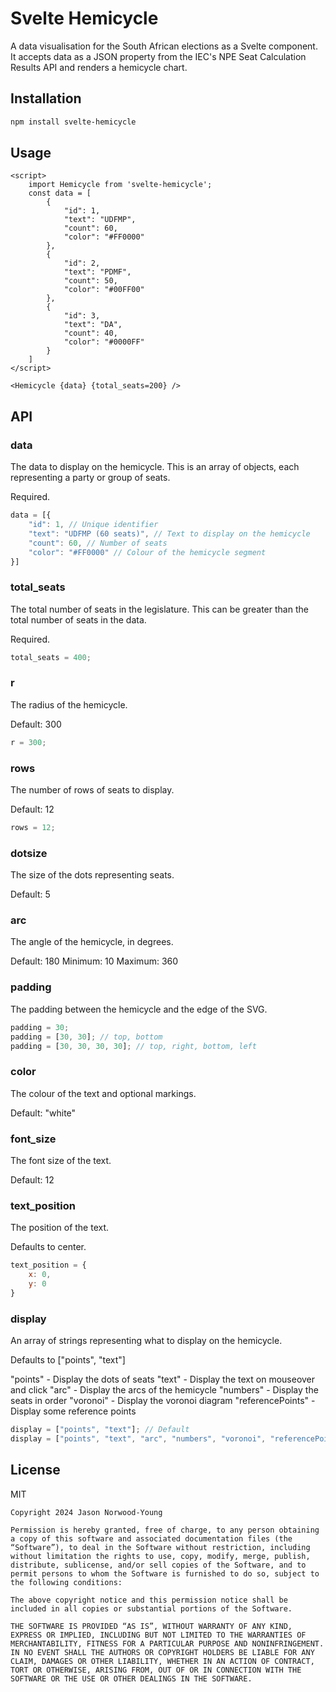 # Svelte Hemicycle

A data visualisation for the South African elections as a Svelte component. It accepts data as a JSON property from the IEC's NPE Seat Calculation Results API and renders a hemicycle chart.

## Installation

```bash
npm install svelte-hemicycle
```

## Usage

```svelte
<script>
    import Hemicycle from 'svelte-hemicycle';
    const data = [
        {
            "id": 1,
            "text": "UDFMP",
            "count": 60,
            "color": "#FF0000"
        },
        {
            "id": 2,
            "text": "PDMF",
            "count": 50,
            "color": "#00FF00"
        },
        {
            "id": 3,
            "text": "DA",
            "count": 40,
            "color": "#0000FF"
        }
    ]
</script>

<Hemicycle {data} {total_seats=200} />
```

## API

### data

The data to display on the hemicycle. This is an array of objects, each representing a party or group of seats.

Required.

```javascript
data = [{
    "id": 1, // Unique identifier
    "text": "UDFMP (60 seats)", // Text to display on the hemicycle
    "count": 60, // Number of seats
    "color": "#FF0000" // Colour of the hemicycle segment
}]
```

### total_seats

The total number of seats in the legislature. This can be greater than the total number of seats in the data.

Required.

```javascript
total_seats = 400;
```

### r

The radius of the hemicycle.

Default: 300

```javascript
r = 300;
```

### rows

The number of rows of seats to display.

Default: 12

```javascript
rows = 12;
```

### dotsize

The size of the dots representing seats.

Default: 5

### arc

The angle of the hemicycle, in degrees.

Default: 180
Minimum: 10
Maximum: 360


### padding

The padding between the hemicycle and the edge of the SVG. 

```javascript
padding = 30;
padding = [30, 30]; // top, bottom
padding = [30, 30, 30, 30]; // top, right, bottom, left
```

### color

The colour of the text and optional markings.

Default: "white"

### font_size

The font size of the text.

Default: 12

### text_position

The position of the text.

Defaults to center.

```javascript
text_position = {
    x: 0,
    y: 0
}
```

### display

An array of strings representing what to display on the hemicycle.

Defaults to ["points", "text"]

"points" - Display the dots of seats
"text" - Display the text on mouseover and click
"arc" - Display the arcs of the hemicycle
"numbers" - Display the seats in order
"voronoi" - Display the voronoi diagram
"referencePoints" - Display some reference points

```javascript
display = ["points", "text"]; // Default
display = ["points", "text", "arc", "numbers", "voronoi", "referencePoints"]; // All
```

## License

MIT

```
Copyright 2024 Jason Norwood-Young

Permission is hereby granted, free of charge, to any person obtaining a copy of this software and associated documentation files (the “Software”), to deal in the Software without restriction, including without limitation the rights to use, copy, modify, merge, publish, distribute, sublicense, and/or sell copies of the Software, and to permit persons to whom the Software is furnished to do so, subject to the following conditions:

The above copyright notice and this permission notice shall be included in all copies or substantial portions of the Software.

THE SOFTWARE IS PROVIDED “AS IS”, WITHOUT WARRANTY OF ANY KIND, EXPRESS OR IMPLIED, INCLUDING BUT NOT LIMITED TO THE WARRANTIES OF MERCHANTABILITY, FITNESS FOR A PARTICULAR PURPOSE AND NONINFRINGEMENT. IN NO EVENT SHALL THE AUTHORS OR COPYRIGHT HOLDERS BE LIABLE FOR ANY CLAIM, DAMAGES OR OTHER LIABILITY, WHETHER IN AN ACTION OF CONTRACT, TORT OR OTHERWISE, ARISING FROM, OUT OF OR IN CONNECTION WITH THE SOFTWARE OR THE USE OR OTHER DEALINGS IN THE SOFTWARE.
```